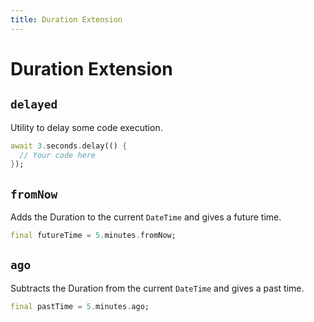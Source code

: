 ```yaml
---
title: Duration Extension
---
```


# Duration Extension

## `delayed`

Utility to delay some code execution.

```dart
await 3.seconds.delay(() {
  // Your code here
});
```

## `fromNow`

Adds the Duration to the current `DateTime` and gives a future time.

```dart
final futureTime = 5.minutes.fromNow;
```

## `ago`

Subtracts the Duration from the current `DateTime` and gives a past time.

```dart
final pastTime = 5.minutes.ago;
```